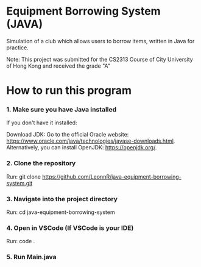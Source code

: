 # Equipment Borrowing System (JAVA)
Simulation of a club which allows users to borrow items, written in Java for practice.

Note: This project was submitted for the CS2313 Course of City University of Hong Kong and received the grade "A"

# How to run this program
### 1. Make sure you have Java installed
If you don't have it installed:

Download JDK:
Go to the official Oracle website: https://www.oracle.com/java/technologies/javase-downloads.html.
Alternatively, you can install OpenJDK: https://openjdk.org/.

### 2. Clone the repository
Run: git clone https://github.com/LeonnR/java-equipment-borrowing-system.git

### 3. Navigate into the project directory
Run: cd java-equipment-borrowing-system

### 4. Open in VSCode (If VSCode is your IDE)
Run: code .

### 5. Run Main.java


